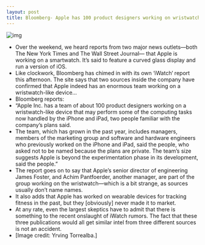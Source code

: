```yaml
---
layout: post
title: Bloomberg- Apple has 100 product designers working on wristwatch-like device
---
```

![img](http://media.idownloadblog.com/wp-content/uploads/2013/02/iPhone-Wrist-Yrving-Torrealba-002.jpg)
* Over the weekend, we heard reports from two major news outlets—both The New York Times and The Wall Street Journal— that Apple is working on a smartwatch. It’s said to feature a curved glass display and run a version of iOS.
* Like clockwork, Bloomberg has chimed in with its own ‘iWatch‘ report this afternoon. The site says that two sources inside the company have confirmed that Apple indeed has an enormous team working on a wristwatch-like device…
* Bloomberg reports:
* “Apple Inc. has a team of about 100 product designers working on a wristwatch-like device that may perform some of the computing tasks now handled by the iPhone and iPad, two people familiar with the company’s plans said.
* The team, which has grown in the past year, includes managers, members of the marketing group and software and hardware engineers who previously worked on the iPhone and iPad, said the people, who asked not to be named because the plans are private. The team’s size suggests Apple is beyond the experimentation phase in its development, said the people.”
* The report goes on to say that Apple’s senior director of engineering James Foster, and Achim Pantfoerder, another manager, are part of the group working on the wristwatch—which is a bit strange, as sources usually don’t name names.
* It also adds that Apple has worked on wearable devices for tracking fitness in the past, but they [obviously] never made it to market.
* At any rate, even the largest skeptics have to admit that there is something to the recent onslaught of iWatch rumors. The fact that these three publications would all get similar intel from three different sources is not an accident.
* [Image credit: Yrving Torrealba.]

